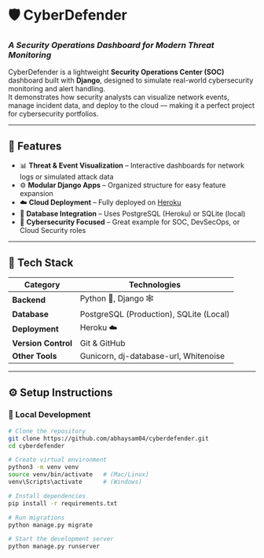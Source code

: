 # 🛡️ CyberDefender  
### _A Security Operations Dashboard for Modern Threat Monitoring_  

CyberDefender is a lightweight **Security Operations Center (SOC)** dashboard built with **Django**, designed to simulate real-world cybersecurity monitoring and alert handling.  
It demonstrates how security analysts can visualize network events, manage incident data, and deploy to the cloud — making it a perfect project for cybersecurity portfolios.  

---

## 🚀 Features  

- 📊 **Threat & Event Visualization** – Interactive dashboards for network logs or simulated attack data  
- ⚙️ **Modular Django Apps** – Organized structure for easy feature expansion  
- ☁️ **Cloud Deployment** – Fully deployed on [Heroku](https://www.heroku.com/)  
- 🧠 **Database Integration** – Uses PostgreSQL (Heroku) or SQLite (local)  
- 🔐 **Cybersecurity Focused** – Great example for SOC, DevSecOps, or Cloud Security roles  

---

## 🧩 Tech Stack  

| Category | Technologies |
|-----------|---------------|
| **Backend** | Python 🐍, Django 🕸️ |
| **Database** | PostgreSQL (Production), SQLite (Local) |
| **Deployment** | Heroku ☁️ |
| **Version Control** | Git & GitHub |
| **Other Tools** | Gunicorn, dj-database-url, Whitenoise |

---

## ⚙️ Setup Instructions  

### 🧱 Local Development  

```bash
# Clone the repository
git clone https://github.com/abhaysam04/cyberdefender.git
cd cyberdefender

# Create virtual environment
python3 -m venv venv
source venv/bin/activate   # (Mac/Linux)
venv\Scripts\activate      # (Windows)

# Install dependencies
pip install -r requirements.txt

# Run migrations
python manage.py migrate

# Start the development server
python manage.py runserver

